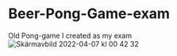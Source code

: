 # Beer-Pong-Game-exam
Old Pong-game I created as my exam
![Skärmavbild 2022-04-07 kl  00 42 32](https://user-images.githubusercontent.com/73692517/162084754-b2f75be5-4935-4953-bb97-d50156941503.png)
